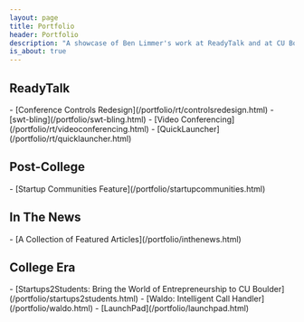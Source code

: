 ```yaml
---
layout: page
title: Portfolio
header: Portfolio
description: "A showcase of Ben Limmer's work at ReadyTalk and at CU Boulder."
is_about: true
---
```


<h2 class="anchor-fix" id="readytalk-ref">ReadyTalk</h2>
- [Conference Controls Redesign](/portfolio/rt/controlsredesign.html)
- [swt-bling](/portfolio/swt-bling.html)
- [Video Conferencing](/portfolio/rt/videoconferencing.html)
- [QuickLauncher](/portfolio/rt/quicklauncher.html)

<h2 class="anchor-fix" id="postcollege-ref">Post-College</h2>
- [Startup Communities Feature](/portfolio/startupcommunities.html)

<h2 class="anchor-fix" id="inthenews-ref">In The News</h2>
- [A Collection of Featured Articles](/portfolio/inthenews.html)

<h2 class="anchor-fix" id="collegeera-ref">College Era</h2>
- [Startups2Students: Bring the World of Entrepreneurship to CU Boulder](/portfolio/startups2students.html)
- [Waldo: Intelligent Call Handler](/portfolio/waldo.html)
- [LaunchPad](/portfolio/launchpad.html)
